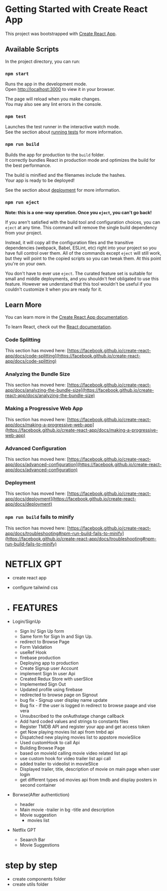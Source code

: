 # Getting Started with Create React App

This project was bootstrapped with [Create React App](https://github.com/facebook/create-react-app).

## Available Scripts

In the project directory, you can run:

### `npm start`

Runs the app in the development mode.\
Open [http://localhost:3000](http://localhost:3000) to view it in your browser.

The page will reload when you make changes.\
You may also see any lint errors in the console.

### `npm test`

Launches the test runner in the interactive watch mode.\
See the section about [running tests](https://facebook.github.io/create-react-app/docs/running-tests) for more information.

### `npm run build`

Builds the app for production to the `build` folder.\
It correctly bundles React in production mode and optimizes the build for the best performance.

The build is minified and the filenames include the hashes.\
Your app is ready to be deployed!

See the section about [deployment](https://facebook.github.io/create-react-app/docs/deployment) for more information.

### `npm run eject`

**Note: this is a one-way operation. Once you `eject`, you can't go back!**

If you aren't satisfied with the build tool and configuration choices, you can `eject` at any time. This command will remove the single build dependency from your project.

Instead, it will copy all the configuration files and the transitive dependencies (webpack, Babel, ESLint, etc) right into your project so you have full control over them. All of the commands except `eject` will still work, but they will point to the copied scripts so you can tweak them. At this point you're on your own.

You don't have to ever use `eject`. The curated feature set is suitable for small and middle deployments, and you shouldn't feel obligated to use this feature. However we understand that this tool wouldn't be useful if you couldn't customize it when you are ready for it.

## Learn More

You can learn more in the [Create React App documentation](https://facebook.github.io/create-react-app/docs/getting-started).

To learn React, check out the [React documentation](https://reactjs.org/).

### Code Splitting

This section has moved here: [https://facebook.github.io/create-react-app/docs/code-splitting](https://facebook.github.io/create-react-app/docs/code-splitting)

### Analyzing the Bundle Size

This section has moved here: [https://facebook.github.io/create-react-app/docs/analyzing-the-bundle-size](https://facebook.github.io/create-react-app/docs/analyzing-the-bundle-size)

### Making a Progressive Web App

This section has moved here: [https://facebook.github.io/create-react-app/docs/making-a-progressive-web-app](https://facebook.github.io/create-react-app/docs/making-a-progressive-web-app)

### Advanced Configuration

This section has moved here: [https://facebook.github.io/create-react-app/docs/advanced-configuration](https://facebook.github.io/create-react-app/docs/advanced-configuration)

### Deployment

This section has moved here: [https://facebook.github.io/create-react-app/docs/deployment](https://facebook.github.io/create-react-app/docs/deployment)

### `npm run build` fails to minify

This section has moved here: [https://facebook.github.io/create-react-app/docs/troubleshooting#npm-run-build-fails-to-minify](https://facebook.github.io/create-react-app/docs/troubleshooting#npm-run-build-fails-to-minify)






# NETFLIX GPT

- create react app
- configure tailwind css
- # FEATURES
- Login/SignUp
    - Sign In/ Sign Up form
    - Same form for Sign In and Sign Up.
    - redirect to Browse Page
    - Form Validation
    - useRef Hook
    - firebase production
    - Deploying app to production
    - Create Signup user Account
    - implement Sign In user Api
    - Created Redux Store with userSlice
    - Implemented Sign Out
    - Updated profile using firebase
    - redirected to browse page on Signout
    - bug fix - Signup user display name update
    - Bug fix - if the user is logged in redirect to browse paage and vise vera
    - Unsubscribed to the onAuthstage change callback
    - Add hard coded values and strings to constants files
    - Register TMDB API and register your app and get access token
    - get Now playing movies list api from tmbd api
    - Dispatched new playing movies list to appstore movieSlice
    - Used customHook to call Api
    - Building Browse Page
    - based on movieId calling movie video related list api
    - use custom hook for video trailer list api call
    - added trailer to videolist in movieSlice
    - Displayed trailer, title, description of movie on main page when user login
    - get different types od movies api from tmdb and display posters in second container

- Borwse(After authentiction)
    - header
    - Main movie
        -trailer in bg
        -title and description
    - Movie suggestion
        - movies list
- Netflix GPT
    - Seaarch Bar
    - Movie Suggestions

# step by step
- create components folder
- create utils folder